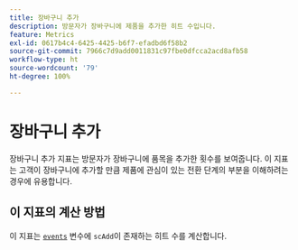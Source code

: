 ```yaml
---
title: 장바구니 추가
description: 방문자가 장바구니에 제품을 추가한 히트 수입니다.
feature: Metrics
exl-id: 0617b4c4-6425-4425-b6f7-efadbd6f58b2
source-git-commit: 7966c7d9add0011831c97fbe0dfcca2acd8afb58
workflow-type: ht
source-wordcount: '79'
ht-degree: 100%

---
```


# 장바구니 추가

장바구니 추가 지표는 방문자가 장바구니에 품목을 추가한 횟수를 보여줍니다. 이 지표는 고객이 장바구니에 추가할 만큼 제품에 관심이 있는 전환 단계의 부분을 이해하려는 경우에 유용합니다.

## 이 지표의 계산 방법

이 지표는 [`events`](/help/implement/vars/page-vars/events/events-overview.md) 변수에 `scAdd`이 존재하는 히트 수를 계산합니다.
